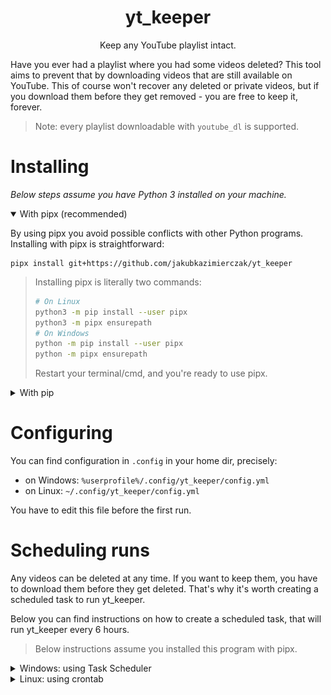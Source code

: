 # <center>yt_keeper</center>
<center>Keep any YouTube playlist intact.</center>

Have you ever had a playlist where you had some videos deleted? This
tool aims to prevent that by downloading videos that are still 
available on YouTube. This of course won't recover any deleted or 
private videos, but if you download them before they get removed - you
are free to keep it, forever.

> Note: every playlist downloadable with `youtube_dl` is supported.

# Installing
*Below steps assume you have Python 3 installed on your machine.* 
<details open>
<summary>With pipx (recommended)</summary>

By using pipx you avoid possible conflicts with other Python programs.
Installing with pipx is straightforward:
```
pipx install git+https://github.com/jakubkazimierczak/yt_keeper
```
> Installing pipx is literally two commands:
> ```bash
> # On Linux 
> python3 -m pip install --user pipx
> python3 -m pipx ensurepath
> # On Windows
> python -m pip install --user pipx
> python -m pipx ensurepath
> ```
> Restart your terminal/cmd, and you're ready to use pipx.

</details>

<details>
<summary>With pip</summary>

If you want to install it with pure pip:
```bash
pip install git+https://github.com/jakubkazimierczak/yt_keeper
```
This might potentially cause conflicts with dependencies of other
installed Python software on your machine - that's why using pipx
is advisable.
</details>

# Configuring
You can find configuration in `.config` in your home dir, precisely:
* on Windows: `%userprofile%/.config/yt_keeper/config.yml`
* on Linux: `~/.config/yt_keeper/config.yml`

You have to edit this file before the first run.

# Scheduling runs
Any videos can be deleted at any time. If you want to keep them, you
have to download them before they get deleted. That's why it's worth 
creating a scheduled task to run yt_keeper.

Below you can find instructions on how to create a scheduled task, that
will run yt_keeper every 6 hours.
> Below instructions assume you installed this program with pipx.

<details>
<summary>Windows: using Task Scheduler</summary>

Press `WINDOWS` and `r` key at the same time. In opened window paste
this command:
```
schtasks.exe /create /SC HOURLY /MO 6 /TN "yt_keeper scheduler" /TR "%userprofile%\.local\pipx\venvs\yt-keeper\Scripts\yt_keeper.exe"
```
and click OK button. The task will be run 6 hours from now (and so on).
> Note: If you want to run the task after missed scheduled start
> (e.g. when you had your device powered off) you need to edit it 
> manually. To do so, open Task Scheduler, find yt_keeper task
> and edit its properties:
> 
> ![Check "Run task as soon as possible"](assets/docs/run_task_after_missed_start.png)
</details>

<details>
<summary>Linux: using crontab</summary>

Open a terminal, and open crontab with `crontab -e`. In the crontab
add this line:
```
0 */6 * * * ~/.local/bin/yt_keeper
```
Save the file and exit. Changes will be applied automatically.
</details>
